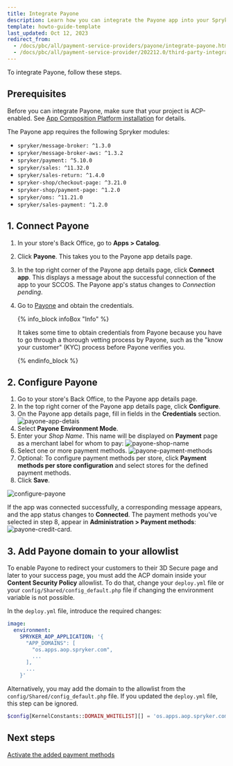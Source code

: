 ```yaml
---
title: Integrate Payone
description: Learn how you can integrate the Payone app into your Spryker shop
template: howto-guide-template
last_updated: Oct 12, 2023
redirect_from:
  - /docs/pbc/all/payment-service-providers/payone/integrate-payone.html
  - /docs/pbc/all/payment-service-provider/202212.0/third-party-integrations/payone/integration-in-the-back-office/integrate-payone.html
---
```


To integrate Payone, follow these steps.

## Prerequisites

Before you can integrate Payone, make sure that your project is ACP-enabled. See [App Composition Platform installation](/docs/acp/user/app-composition-platform-installation.html) for details.

The Payone app requires the following Spryker modules:

* `spryker/message-broker: ^1.3.0`
* `spryker/message-broker-aws: ^1.3.2`
* `spryker/payment: ^5.10.0`
* `spryker/sales: ^11.32.0`
* `spryker/sales-return: ^1.4.0`
* `spryker-shop/checkout-page: ^3.21.0`
* `spryker-shop/payment-page: ^1.2.0`
* `spryker/oms: ^11.21.0`
* `spryker/sales-payment: ^1.2.0`

## 1. Connect Payone

1. In your store's Back Office, go to **Apps&nbsp;<span aria-label="and then">></span> Catalog**.
2. Click **Payone**.
   This takes you to the Payone app details page.
3. In the top right corner of the Payone app details page, click **Connect app**.
   This displays a message about the successful connection of the app to your SCCOS. The Payone app's status changes to *Connection pending*.   
4. Go to [Payone](https://www.payone.com/DE-en) and obtain the credentials.

   {% info_block infoBox "Info" %}

   It takes some time to obtain credentials from Payone because you have to go through a thorough vetting process by Payone, such as the "know your customer" (KYC) process before Payone verifies you.

   {% endinfo_block %}

## 2. Configure Payone

1. Go to your store's Back Office, to the Payone app details page.
2. In the top right corner of the Payone app details page, click **Configure**.
3. On the Payone app details page, fill in fields in the **Credentials** section.
   ![payone-app-detais](https://spryker.s3.eu-central-1.amazonaws.com/docs/aop/user/apps/payone/payone-app-details.png)
4. Select **Payone Environment Mode**.
5. Enter your *Shop Name*. This name will be displayed on **Payment** page as a merchant label for whom to pay:
   ![payone-shop-name](https://spryker.s3.eu-central-1.amazonaws.com/docs/aop/user/apps/payone/payone-shop-name.png)
6. Select one or more payment methods.
   ![payone-payment-methods](https://spryker.s3.eu-central-1.amazonaws.com/docs/aop/user/apps/payone/payone-payment-methods.png)
7. Optional: To configure payment methods per store, click **Payment methods per store configuration** and select stores for the defined payment methods.
8. Click **Save**.

![configure-payone](https://spryker.s3.eu-central-1.amazonaws.com/docs/pbc/all/payment-service-providers/payone/integrate-payone/configure-payone.png)

If the app was connected successfully, a corresponding message appears, and the app status changes to **Connected**. The payment methods you've selected in step 8, appear in **Administration&nbsp;<span aria-label="and then">></span>  Payment methods**:
![payone-credit-card](https://spryker.s3.eu-central-1.amazonaws.com/docs/aop/user/apps/payone/payone-credit-card.png).

## 3. Add Payone domain to your allowlist

To enable Payone to redirect your customers to their 3D Secure page and later to your success page, you must add the ACP domain inside your **Content Security Policy** allowlist. To do that, change your `deploy.yml` file or your `config/Shared/config_default.php` file if changing the environment variable is not possible.

 In the `deploy.yml` file, introduce the required changes:

```yml
image:
  environment:
    SPRYKER_AOP_APPLICATION: '{
      "APP_DOMAINS": [
        "os.apps.aop.spryker.com",
        ...
      ],
      ...
    }'
```

Alternatively, you may add the domain to the allowlist from the `config/Shared/config_default.php` file. If you updated the `deploy.yml` file, this step can be ignored.

```php
$config[KernelConstants::DOMAIN_WHITELIST][] = 'os.apps.aop.spryker.com';
```

## Next steps

[Activate the added payment methods](/docs/pbc/all/payment-service-provider/{{page.version}}/base-shop/manage-in-the-back-office/edit-payment-methods.html)
